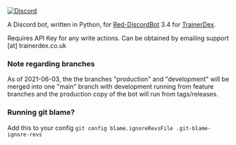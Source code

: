 [![Discord](https://discord.com/api/guilds/364313717720219651/widget.png?style=banner2)](https://discord.com/invite/bDPnJ2)

A Discord bot, written in Python, for [Red-DiscordBot](https://github.com/Cog-Creators/Red-DiscordBot) 3.4 for [TrainerDex](https://www.trainerdex.co.uk/).

Requires API Key for any write actions. Can be obtained by emailing support [at] trainerdex.co.uk

### Note regarding branches

As of 2021-06-03, the the branches "production" and "development" will be merged into one "main" branch with development running from feature branches and the production copy of the bot will run from tags/releases.

### Running git blame?

Add this to your config `git config blame.ignoreRevsFile .git-blame-ignore-revs`
